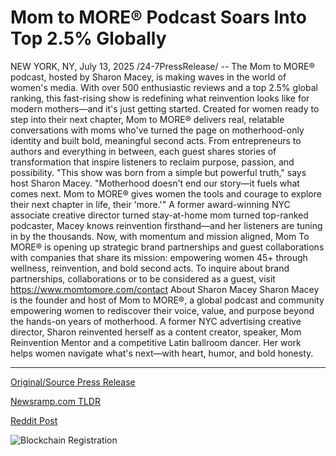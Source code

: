 # Mom to MORE® Podcast Soars Into Top 2.5% Globally

NEW YORK, NY, July 13, 2025 /24-7PressRelease/ -- The Mom to MORE® podcast, hosted by Sharon Macey, is making waves in the world of women's media. With over 500 enthusiastic reviews and a top 2.5% global ranking, this fast-rising show is redefining what reinvention looks like for modern mothers—and it's just getting started.  Created for women ready to step into their next chapter, Mom to MORE® delivers real, relatable conversations with moms who've turned the page on motherhood-only identity and built bold, meaningful second acts. From entrepreneurs to authors and everything in between, each guest shares stories of transformation that inspire listeners to reclaim purpose, passion, and possibility.  "This show was born from a simple but powerful truth," says host Sharon Macey. "Motherhood doesn't end our story—it fuels what comes next. Mom to MORE® gives women the tools and courage to explore their next chapter in life, their 'more.'"  A former award-winning NYC associate creative director turned stay-at-home mom turned top-ranked podcaster, Macey knows reinvention firsthand—and her listeners are tuning in by the thousands. Now, with momentum and mission aligned, Mom To MORE® is opening up strategic brand partnerships and guest collaborations with companies that share its mission: empowering women 45+ through wellness, reinvention, and bold second acts.  To inquire about brand partnerships, collaborations or to be considered as a guest, visit https://www.momtomore.com/contact  About Sharon Macey Sharon Macey is the founder and host of Mom to MORE®, a global podcast and community empowering women to rediscover their voice, value, and purpose beyond the hands-on years of motherhood. A former NYC advertising creative director, Sharon reinvented herself as a content creator, speaker, Mom Reinvention Mentor and a competitive Latin ballroom dancer. Her work helps women navigate what's next—with heart, humor, and bold honesty. 

---

[Original/Source Press Release](https://www.24-7pressrelease.com/press-release/524811/mom-to-more-podcast-soars-into-top-25-globally)
                    

[Newsramp.com TLDR](https://newsramp.com/curated-news/mom-to-more-r-podcast-empowers-women-to-redefine-motherhood-and-beyond/7a835fb5c75c65b2d9bb8c44ab3258fb) 

 



[Reddit Post](https://www.reddit.com/r/newsramp/comments/1lympgs/mom_to_more_podcast_empowers_women_to_redefine/) 



![Blockchain Registration](https://cdn.newsramp.app/24-7PressRelease/qrcode/257/13/meanV8bn.webp)